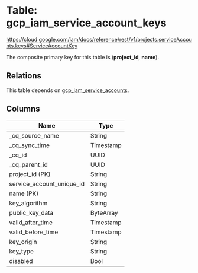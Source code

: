 # Table: gcp_iam_service_account_keys

https://cloud.google.com/iam/docs/reference/rest/v1/projects.serviceAccounts.keys#ServiceAccountKey

The composite primary key for this table is (**project_id**, **name**).

## Relations

This table depends on [gcp_iam_service_accounts](gcp_iam_service_accounts).

## Columns

| Name          | Type          |
| ------------- | ------------- |
|_cq_source_name|String|
|_cq_sync_time|Timestamp|
|_cq_id|UUID|
|_cq_parent_id|UUID|
|project_id (PK)|String|
|service_account_unique_id|String|
|name (PK)|String|
|key_algorithm|String|
|public_key_data|ByteArray|
|valid_after_time|Timestamp|
|valid_before_time|Timestamp|
|key_origin|String|
|key_type|String|
|disabled|Bool|